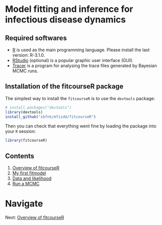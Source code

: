 # Model fitting and inference for infectious disease dynamics

## Required softwares
* [R](http://cran.r-project.org) is used as the main programming language. Please install the last version: R-3.1.0. 
* [RStudio](http://www.rstudio.com/products/rstudio/download/) (optional) is a popular graphic user interface (GUI).
* [Tracer](http://tree.bio.ed.ac.uk/software/tracer) is a program for analysing the trace files generated by Bayesian MCMC runs.

## Installation of the fitcourseR package

The simplest way to install the `fitcourseR` is to use the `devtools` package:


```r
# install.packages("devtools")
library(devtools)
install_github("sbfnk/mfiidd/fitcourseR")
```

Then you can check that everything went fine by loading the package into your `R` session:


```r
library(fitcourseR)
```

## Contents

1. [Overview of fitcourseR](fitcourseR.md)
2. [My first fitmodel](first_fitmodel.md)
3. [Data and likelihood](data_likelihood.md)
4. [Run a MCMC](mcmc.md)


# Navigate
Next: [Overview of fitcourseR](fitcourseR.md)
